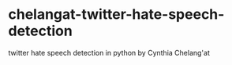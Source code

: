 # chelangat-twitter-hate-speech-detection
twitter hate speech detection in python by Cynthia Chelang'at
